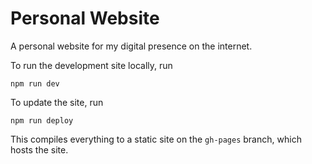 # Personal Website

A personal website for my digital presence on the internet.

To run the development site locally, run

```shell
npm run dev
```

To update the site, run

```shell
npm run deploy
```

This compiles everything to a static site on the `gh-pages` branch, which hosts the site.
